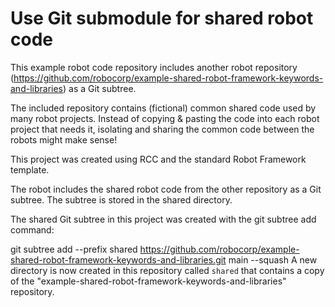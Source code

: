 # Use Git submodule for shared robot code

This example robot code repository includes another robot repository (https://github.com/robocorp/example-shared-robot-framework-keywords-and-libraries) as a Git subtree.

The included repository contains (fictional) common shared code used by many robot projects. Instead of copying & pasting the code into each robot project that needs it, isolating and sharing the common code between the robots might make sense!

This project was created using RCC and the standard Robot Framework template.

The robot includes the shared robot code from the other repository as a Git subtree. The subtree is stored in the shared directory.

The shared Git subtree in this project was created with the git subtree add command:

git subtree add --prefix shared https://github.com/robocorp/example-shared-robot-framework-keywords-and-libraries.git main --squash 
A new directory is now created in this repository called `shared` that contains a copy of the "example-shared-robot-framework-keywords-and-libraries" repository.